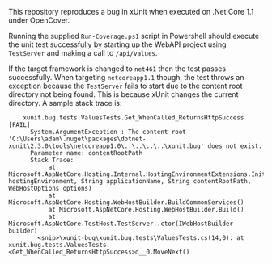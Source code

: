 This repository reproduces a bug in xUnit when executed on .Net Core 1.1 under OpenCover.

Running the supplied `Run-Coverage.ps1` script in Powershell should execute the unit test successfully by starting up
the WebAPI project using `TestServer` and making a call to `/api/values`.

If the target framework is changed to `net461` then the test passes successfully. When targeting `netcoreapp1.1` though,
the test throws an exception because the `TestServer` fails to start due to the content root directory not being found.
This is because xUnit changes the current directory. A sample stack trace is:

```
    xunit.bug.tests.ValuesTests.Get_WhenCalled_ReturnsHttpSuccess [FAIL]
      System.ArgumentException : The content root 'C:\Users\adam\.nuget\packages\dotnet-xunit\2.3.0\tools\netcoreapp1.0\..\..\..\..\xunit.bug' does not exist.
      Parameter name: contentRootPath
      Stack Trace:
           at Microsoft.AspNetCore.Hosting.Internal.HostingEnvironmentExtensions.Initialize(IHostingEnvironment hostingEnvironment, String applicationName, String contentRootPath, WebHostOptions options)
           at Microsoft.AspNetCore.Hosting.WebHostBuilder.BuildCommonServices()
           at Microsoft.AspNetCore.Hosting.WebHostBuilder.Build()
           at Microsoft.AspNetCore.TestHost.TestServer..ctor(IWebHostBuilder builder)
        <snip>\xunit-bug\xunit.bug.tests\ValuesTests.cs(14,0): at xunit.bug.tests.ValuesTests.<Get_WhenCalled_ReturnsHttpSuccess>d__0.MoveNext()
```
